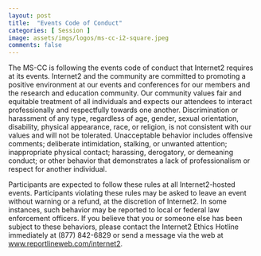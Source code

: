 ```yaml
---
layout: post
title:  "Events Code of Conduct"
categories: [ Session ]
image: assets/imgs/logos/ms-cc-i2-square.jpeg
comments: false
---
```



The MS-CC is following the events code of conduct that Internet2 requires at its events. Internet2 and the community are committed to promoting a positive environment at our events and conferences for our members and the research and education community. Our community values fair and equitable treatment of all individuals and expects our attendees to interact professionally and respectfully towards one another. Discrimination or harassment of any type, regardless of age, gender, sexual orientation, disability, physical appearance, race, or religion, is not consistent with our values and will not be tolerated. Unacceptable behavior includes offensive comments; deliberate intimidation, stalking, or unwanted attention; inappropriate physical contact; harassing, derogatory, or demeaning conduct; or other behavior that demonstrates a lack of professionalism or respect for another individual.


Participants are expected to follow these rules at all Internet2-hosted events. Participants violating these rules may be asked to leave an event without warning or a refund, at the discretion of Internet2. In some instances, such behavior may be reported to local or federal law enforcement officers. If you believe that you or someone else has been subject to these behaviors, please contact the Internet2 Ethics Hotline immediately at (877) 842-6829 or send a message via the web at www.reportlineweb.com/internet2.






